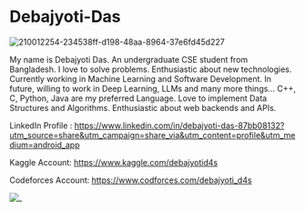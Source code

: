 # Debajyoti-Das
![210012254-234538ff-d198-48aa-8964-37e6fd45d227](https://github.com/user-attachments/assets/419a5ef5-c674-4666-8595-c4fea3f80d8b)

My name is Debajyoti Das. An undergraduate CSE student from Bangladesh. I love to solve problems. Enthusiastic about new technologies. Currently working in Machine Learning and Software Development. In future, willing to work in Deep Learning, LLMs and many more things... C++, C, Python, Java are my preferred Language. Love to implement Data Structures and Algorithms. Enthusiastic about web backends and APIs. 

LinkedIn Profile : https://www.linkedin.com/in/debajyoti-das-87bb08132?utm_source=share&utm_campaign=share_via&utm_content=profile&utm_medium=android_app

Kaggle Account: https://www.kaggle.com/debajyotid4s

Codeforces Account: https://www.codforces.com/debajyoti_d4s


![_](https://github.com/user-attachments/assets/508c7b9c-918a-4b98-acf4-fbbc06523962)
